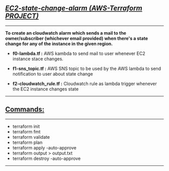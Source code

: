 ## <b><u><i>EC2-state-change-alarm (AWS-Terraform PROJECT)</b></u></i>
***
<b> To create an cloudwatch alarm which sends a mail to the owner/subscriber (whichever email provided) when there's a state change for any of the instance in the given region.</b>

- <b>f0-lambda.tf :</b>
  AWS kambda to send mail to user whenever EC2 instance stace changes.
  
- <b>f1-sns_topic.tf :</b>
  AWS SNS topic to be used by the AWS lambda to send notification to user about state change
  
- <b>f2-cloudwatch_rule.tf :</b>
  Cloudwatch rule as lambda trigger whenever the EC2 instance changes state
*** 

## <b><u>Commands:</b></u>
***
- terraform init
- terraform fmt
- terraform validate
- terraform plan
- terraform apply -auto-approve
- terraform output > output.txt
- terraform destroy -auto-approve
***
